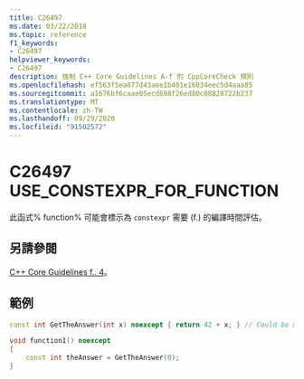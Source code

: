 ```yaml
---
title: C26497
ms.date: 03/22/2018
ms.topic: reference
f1_keywords:
- C26497
helpviewer_keywords:
- C26497
description: 強制 C++ Core Guidelines A-f 的 CppCoreCheck 規則
ms.openlocfilehash: ef563f5ea077d43aee1b401e16034eec5d4aaa85
ms.sourcegitcommit: a1676bf6caae05ecd698f26ed80c08828722b237
ms.translationtype: MT
ms.contentlocale: zh-TW
ms.lasthandoff: 09/29/2020
ms.locfileid: "91502572"
---
```

# <a name="c26497-use_constexpr_for_function"></a>C26497 USE_CONSTEXPR_FOR_FUNCTION

此函式% function% 可能會標示為 `constexpr` 需要 (f.) 的編譯時間評估。  

## <a name="see-also"></a>另請參閱

[C++ Core Guidelines f.. 4](https://github.com/isocpp/CppCoreGuidelines/blob/master/CppCoreGuidelines.md#Rf-constexpr)。

## <a name="example"></a>範例

```cpp
const int GetTheAnswer(int x) noexcept { return 42 + x; } // Could be marked constexpr

void function1() noexcept
{
    const int theAnswer = GetTheAnswer(0);
}
```
